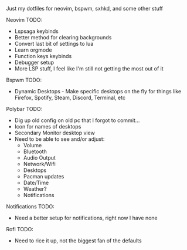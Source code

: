 Just my dotfiles for neovim, bspwm, sxhkd, and some other stuff

Neovim TODO:
* Lspsaga keybinds
* Better method for clearing backgrounds
* Convert last bit of settings to lua
* Learn orgmode
* Function keys keybinds
* Debugger setup
* More LSP stuff, I feel like I'm still not getting the most out of it

Bspwm TODO:
* Dynamic Desktops - Make specific desktops on the fly for things like Firefox, Spotify, Steam, Discord, Terminal, etc

Polybar TODO:
* Dig up old config on old pc that I forgot to commit...
* Icon for names of desktops
* Secondary Monitor desktop view
* Need to be able to see and/or adjust:
	- Volume
	- Bluetooth
	- Audio Output
	- Network/Wifi
	- Desktops
	- Pacman updates
	- Date/Time
	- Weather?
	- Notifications

Notifications TODO:
* Need a better setup for notifications, right now I have none

Rofi TODO:
* Need to rice it up, not the biggest fan of the defaults

